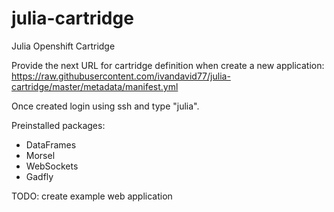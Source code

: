 # julia-cartridge


Julia Openshift Cartridge



Provide the next URL for cartridge definition when create a new application:
https://raw.githubusercontent.com/ivandavid77/julia-cartridge/master/metadata/manifest.yml

Once created login using ssh and type "julia".


Preinstalled packages:
  - DataFrames
  - Morsel
  - WebSockets
  - Gadfly

TODO: create example web application
